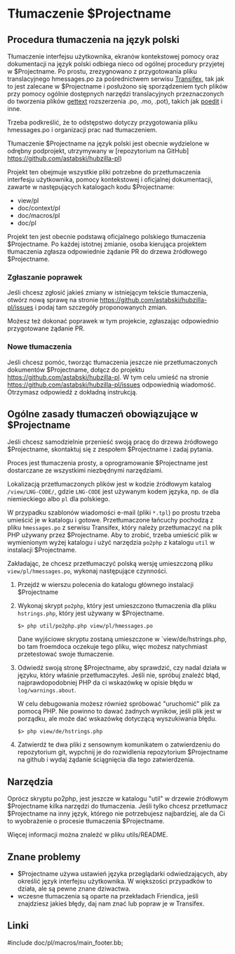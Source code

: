 Tłumaczenie $Projectname
========================

Procedura tłumaczenia na język polski
-------------------------------------

Tłumaczenie interfejsu użytkownika, ekranów kontekstowej pomocy oraz dokumentacji na język polski odbiega nieco od ogólnej procedury przyjetej w $Projectname. Po prostu, zrezygnowano z przygotowania pliku translacyjnego hmessages.po za pośrednictwem serwisu [Transifex][1], tak jak to jest zalecane w $Projectname i posłużono się sporządzeniem tych plików przy pomocy ogólnie dostępnych narzędzi translacyjnych przeznaczonych do tworzenia plików [gettext](https://www.gnu.org/software/gettext/) rozszerzenia .po, .mo, .pot), takich jak [poedit](https://poedit.net/) i inne.

Trzeba podkreślić, że to odstępstwo dotyczy przygotowania pliku hmessages.po i organizacji prac nad tłumaczeniem.

Tłumaczenie $Projectname na język polski jest obecnie wydzielone w odrębny podprojekt, utrzymywany w [repozytorium na GitHub] https://github.com/astabski/hubzilla-pl)

Projekt ten obejmuje wszystkie pliki potrzebne do przetłumaczenia interfesju użytkownika, pomocy kontekstowej i oficjalnej dokumentacji, zawarte w następujących katalogach kodu $Projectname: 

- view/pl
- doc/context/pl
- doc/macros/pl
- doc/pl

Projekt ten jest obecnie podstawą oficjalnego polskiego tłumaczenia $Projectname. Po każdej istotnej zmianie, osoba kierująca projektem tłumaczenia zgłasza odpowiednie żądanie PR do drzewa żródłowego $Projectname.

### Zgłaszanie poprawek

Jeśli chcesz zgłosić jakieś zmiany  w istniejącym tekście tłumaczenia, otwórz nową sprawę na stronie https://github.com/astabski/hubzilla-pl/issues i podaj tam szczegóły proponowanych zmian. 

Możesz też dokonać poprawek w tym projekcie, zgłaszając odpowiednio przygotowane żądanie PR.   

### Nowe tłumaczenia 

Jeśli chcesz pomóc, tworząc tłumaczenia jeszcze nie przetłumaczonych dokumentów $Projectname, dołącz do projektu https://github.com/astabski/hubzilla-pl. W tym celu umieść na stronie https://github.com/astabski/hubzilla-pl/issues odpowiednią wiadomość. Otrzymasz odpowiedź z dokładną instrukcją.   

Ogólne zasady tłumaczeń obowiązujące w $Projectname 
---------------------------------------------------

Jeśli chcesz samodzielnie przenieść swoją pracę do drzewa źródłowego $Projectname, skontaktuj się z zespołem $Projectname i zadaj pytania.

Proces jest tłumaczenia prosty, a oprogramowanie $Projectname jest dostarczane ze wszystkimi niezbędnymi narzędziami.

Lokalizacją przetłumaczonych plików jest w kodzie źródłowym katalog `/view/LNG-CODE/`, gdzie `LNG-CODE` jest używanym kodem języka, np. `de` dla niemieckiego albo `pl` dla polskiego.

W przypadku szablonów wiadomości e-mail (pliki `*.tpl`) po prostu trzeba umieścić je w katalogu i gotowe. Przetłumaczone łańcuchy pochodzą z pliku `hmessages.po` z serwisu Transifex, który należy przetłumaczyć na plik PHP używany przez $Projectname. Aby to zrobić, trzeba umieścić plik w wymienionym wyżej katalogu i użyć narzędzia `po2php` z katalogu `util` w instalacji $Projectname.

Zakładając, że chcesz przetłumaczyć polską wersję umieszczoną pliku `view/pl/hmessages.po`, wykonaj następujące czynności.

1. Przejdź w wierszu polecenia do katalogu głównego instalacji $Projectname

2. Wykonaj skrypt `po2php`, który jest umieszczono tłumaczenia dla pliku `hstrings.php`, który jest używany w $Projectname.

       $> php util/po2php.php view/pl/hmessages.po

   Dane wyjściowe skryptu zostaną umieszczone w `view/de/hstrings.php, bo tam
   froemdoca oczekuje tego pliku, więc możesz natychmiast przetestować swoje
   tłumaczenie.
                                  
3. Odwiedź swoją stronę $Projectname, aby sprawdzić, czy nadal działa w języku, który właśnie przetłumaczyłeś. Jeśli nie, spróbuj znaleźć błąd, najprawdopodobniej PHP da ci wskazówkę w opisie błędu w `log/warnings.about`.

   W celu debugowania możesz również spróbować "uruchomić" plik za pomocą PHP. Nie powinno to dawać żadnych wyników, jeśli plik jest w porządku, ale może dać wskazówkę dotyczącą wyszukiwania błędu.

       $> php view/de/hstrings.php

4. Zatwierdź te dwa pliki z sensownym komunikatem o zatwierdzeniu do repozytorium git, wypchnij je do rozwidlenia repozytorium $Projectname na github i wydaj żądanie ściągnięcia dla tego zatwierdzenia.

Narzędzia
---------

Oprócz skryptu po2php, jest jeszcze w katalogu "util" w drzewie źródłowym $Projectname kilka narzędzi do tłumaczenia. Jeśli tylko chcesz przetłumacz $Projectname na inny język, którego  nie potrzebujesz najbardziej, ale da Ci to wyobrażenie o procesie
tłumaczenia $Projectname. 

Więcej informacji można znaleźć w pliku utils/README.

Znane problemy
--------------

* $Projectname używa ustawień języka przeglądarki odwiedzających, aby określić
  język interfejsu użytkownika. W większości przypadków to działa, ale są pewne
  znane dziwactwa.
* wczesne tłumaczenia są oparte na przekładach Friendica, jeśli znajdziesz jakieś
  błędy, daj nam znać lub popraw je w Transifex.

Linki
------
[1]:   http://www.transifex.com/projects/p/hubzilla/


#include doc/pl/macros/main_footer.bb;
